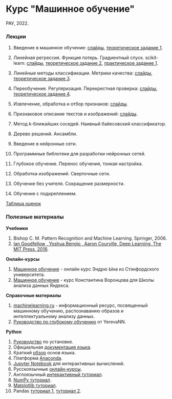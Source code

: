 # Курс "Машинное обучение"
РАУ, 2022.

### Лекции

1. Введение в машинное обучение: [слайды](https://docs.google.com/presentation/d/1-aSERO3trKOTnbc1dkjpAqNTJG2UZNsHD_hTXYSUJXw/edit?usp=sharing), [теоретическое задание 1](https://forms.gle/n4PK1FGKvc6JFZtr5).

1. Линейная регрессия. Функция потерь. Градиентный спуск. scikit-learn: [слайды](https://docs.google.com/presentation/d/1RNxkaMBy0fgribukRGiLhIDDceWxMUz3qPKfgbRted0/edit?usp=sharing), [теоретическое задание 2](https://forms.gle/1HTHy3nbqkaLr3EZ6), [практическое задание 1](https://docs.google.com/document/d/1RlezO7Dbq3ZFjAXX5RNseeTVJlQs5duSW0h8k0RFaJQ/edit?usp=sharing).

1. Линейные методы классификации. Метрики качества: [слайды](https://docs.google.com/presentation/d/1cG8Ary-Wd4HlNn1smWXI3w_GMNdSJsT19GeZs1Eepi0/edit?usp=sharing), [теоретическое задание 3](https://forms.gle/uhfPeQxBsdX4hqPKA).

1. Переобучение. Регуляризация. Перекрестная проверка: [слайды](https://docs.google.com/presentation/d/1NDxO-YnYEtugXvESODJqekLZPaDEgzQn4TeT_sc9S3Y/edit?usp=sharing), [теоретическое задание 4](https://forms.gle/cEPqWsqnHccnXtvY7).

1. Извлечение, обработка и отбор признаков: [слайды](https://docs.google.com/presentation/d/17yAu3QX5URxiXj-Qt3twTmNGgU1H1fSEqPfsGHIqVcQ/edit?usp=sharing).

1. Признаковое описание текстов и изображений: [слайды](https://docs.google.com/presentation/d/1fEl0mB5v-fywNRgSDb_-qJJUpEfmhnN-ew4empOX-WM/edit?usp=sharing).

1. Метод k-ближайших соседей. Наивный байесовский классификатор.

1. Дерево решений. Ансамбли.

1. Введение в нейронные сети.

1. Программные библотеки для разработки нейронных сетей.

1. Глубокое обучение. Перенос обучения, тонкая настройка.

1. Обработка изображений. Сверточные сети.

1. Обучение без учителя. Сокращение размерности.

1. Обучение с подкреплением.

[Таблица оценок](https://docs.google.com/spreadsheets/d/1ZBdxUKDIlAWlzEn72AYXW79aNRzg6tx4hft73ZAJDUo/edit?usp=sharing)

### Полезные материалы

**Учебники**

1. Bishop C. M. Pattern Recognition and Machine Learning. Springer, 2006.
1. [Ian Goodfellow , Yoshua Bengio , Aaron Courville, Deep Learning, The MIT Press, 2016](https://www.deeplearningbook.org/).

**Онлайн-курсы**

1. [Машинное обучение](https://ru.coursera.org/learn/machine-learning) - онлайн курс Эндрю Ына из Стэнфордского университета.
1. [Машинное обучение](https://youtu.be/SZkrxWhI5qM) - курс Константина Воронцова для Школы анализа данных Яндекса.

**Справочные материалы**

1. [machinelearning.ru](http://www.machinelearning.ru) - информационный ресурс, посвященный машинному обучению, распознаванию образов и интеллектуальному анализу данных.
1. [Руководство по глубокому обучению](https://yerevann.com/a-guide-to-deep-learning/) от YerevaNN.

**Python**

1. [Руководство](https://realpython.com/installing-python/) по установке.
1. Официальная [документация языка](https://www.python.org/doc/).
1. Краткий [обзор](https://cs231n.github.io/python-numpy-tutorial/#python-basic) основ языка.
1. Платформа [Anaconda](https://www.anaconda.com/distribution/#download-section).
1. [Jupyter Notebook](http://math-hse.info/f/2018-19/py-polit/instruction_JN.pdf) для интерактивных вычислений.
1. Русскоязычные [онлайн-курсы](https://pythonworld.ru/kursy/free.html).
1. Англоязычный [интерактивный туториал](https://www.learnpython.org/).
1. [NumPy туториал](https://docs.scipy.org/doc/numpy-dev/user/quickstart.html).
1. [Matplotlib туториал](http://matplotlib.org/users/pyplot_tutorial.html).
1. Pandas [туториал 1](https://yadi.sk/i/pWwVPxvL3N9mX3), [туториал 2](http://pandas.pydata.org/pandas-docs/stable/tutorials.html).
